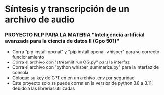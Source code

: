 # Síntesis y transcripción de un archivo de audio
### PROYECTO NLP PARA LA MATERIA "Inteligencia artificial avanzada para la ciencia de datos II (Gpo 501)"

* Corra "pip install openai" y "pip install openai-whisper" para su correcto funcionamiento
* Corra el archivo con "streamlit run OG.py" para la interfaz
* Corra el archivo con "python whisper_summarize.py" para la interfaz de consola
* Coloque su key de GPT en en un archivo .env por seguridad
* Este proyecto solo se puede correr en la version de python 3.8 a 3.11, debido a las librerías utilizadas


